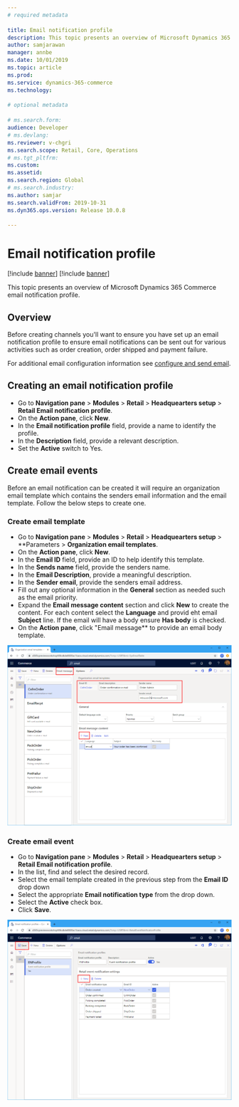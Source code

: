 ```yaml
---
# required metadata

title: Email notification profile
description: This topic presents an overview of Microsoft Dynamics 365 Commerce email notification profile.
author: samjarawan
manager: annbe
ms.date: 10/01/2019
ms.topic: article
ms.prod: 
ms.service: dynamics-365-commerce
ms.technology: 

# optional metadata

# ms.search.form: 
audience: Developer
# ms.devlang: 
ms.reviewer: v-chgri
ms.search.scope: Retail, Core, Operations
# ms.tgt_pltfrm: 
ms.custom: 
ms.assetid: 
ms.search.region: Global
# ms.search.industry: 
ms.author: samjar
ms.search.validFrom: 2019-10-31
ms.dyn365.ops.version: Release 10.0.8

---
```

# Email notification profile

[!include [banner](../includes/preview-banner.md)]
[!include [banner](../includes/banner.md)]

This topic presents an overview of Microsoft Dynamics 365 Commerce email notification profile.

## Overview
Before creating channels you'll want to ensure you have set up an email notification profile to ensure email notifications can be sent out for various activities such as order creation, order shipped and payment failure.

For additional email configuration information see [configure and send email](https://docs.microsoft.com/en-us/dynamics365/fin-ops-core/fin-ops/organization-administration/configure-email).

## Creating an email notification profile
* Go to **Navigation pane** > **Modules** > **Retail** > **Headquearters setup** > **Retail Email notification profile**.
* On the **Action pane**, click **New**.
* In the **Email notification profile** field, provide a name to identify the profile.
* In the **Description** field, provide a relevant description.
* Set the **Active** switch to Yes.

## Create email events
Before an email notification can be created it will require an organization email template which contains the senders email information and the email template.  Follow the below steps to create one.

### Create email template
* Go to **Navigation pane** > **Modules** > **Retail** > **Headquearters setup** > **Parameters > **Organization email templates**.
* On the **Action pane**, click **New**.
* In the **Email ID** field, provide an ID to help identify this template.
* In the **Sends name** field, provide the senders name.
* In the **Email Description**, provide a meaningful description.
* In the **Sender email**, provide the senders email address.
* Fill out any optional information in the **General** section as needed such as the email priority.
* Expand the **Email message content** section and click **New** to create the content.  For each content select the **Language** and provid eht email **Subject** line.  If the email will have a body ensure **Has body** is checked.
* On the **Action pane**, click "Email message** to provide an email body template.

![Email template](media/email-template.png)

### Create email event
* Go to **Navigation pane** > **Modules** > **Retail** > **Headquearters setup** > **Retail Email notification profile**.
* In the list, find and select the desired record. 
* Select the email template created in the previous step from the **Email ID** drop down
* Select the appropriate **Email notification type** from the drop down.
* Select the **Active** check box.
* Click **Save**.

![Email template](media/email-notification-profile.png)

